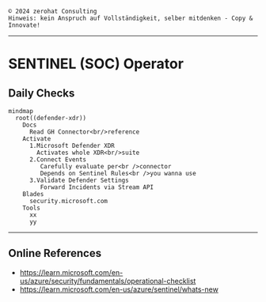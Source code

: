 `©️ 2024 zerohat Consulting` \
`Hinweis: kein Anspruch auf Vollständigkeit, selber mitdenken - Copy & Innovate!`

---

# SENTINEL (SOC) Operator

## Daily Checks

```mermaid
mindmap
  root((defender-xdr))
    Docs
      Read GH Connector<br/>reference
    Activate
      1.Microsoft Defender XDR
        Activates whole XDR<br/>suite
      2.Connect Events
         Carefully evaluate per<br />connector
         Depends on Sentinel Rules<br />you wanna use
      3.Validate Defender Settings
         Forward Incidents via Stream API
    Blades
      security.microsoft.com
    Tools
      xx
      yy
```

---

## Online References

- https://learn.microsoft.com/en-us/azure/security/fundamentals/operational-checklist
- https://learn.microsoft.com/en-us/azure/sentinel/whats-new
